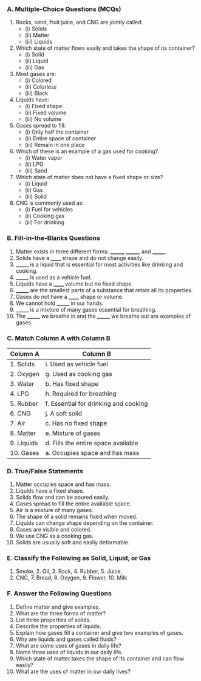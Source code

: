 ### **A. Multiple-Choice Questions (MCQs)**
1. Rocks, sand, fruit juice, and CNG are jointly called:
   - (i) Solids  
   - (ii) Matter  
   - (iii) Liquids
2. Which state of matter flows easily and takes the shape of its container?
   - (i) Solid  
   - (ii) Liquid  
   - (iii) Gas
3. Most gases are:
   - (i) Colored  
   - (ii) Colorless  
   - (iii) Black
4. Liquids have:
   - (i) Fixed shape  
   - (ii) Fixed volume  
   - (iii) No volume
5. Gases spread to fill:
   - (i) Only half the container  
   - (ii) Entire space of container  
   - (iii) Remain in one place
6. Which of these is an example of a gas used for cooking?
   - (i) Water vapor  
   - (ii) LPG  
   - (iii) Sand
7. Which state of matter does not have a fixed shape or size?
   - (i) Liquid  
   - (ii) Gas  
   - (iii) Solid
8. CNG is commonly used as:
    - (i) Fuel for vehicles  
    - (ii) Cooking gas  
    - (iii) For drinking
 
### **B. Fill-in-the-Blanks Questions**
1. Matter exists in three different forms: **_____, _____**, and **_____**.
2. Solids have a **____** shape and do not change easily.
3. **_____** is a liquid that is essential for most activities like drinking and cooking.
4. **_____** is used as a vehicle fuel.
5. Liquids have a **____** volume but no fixed shape.
6. **_____** are the smallest parts of a substance that retain all its properties.
7. Gases do not have a **____** shape or volume.
8. We cannot hold **_____** in our hands.
9. **_____** is a mixture of many gases essential for breathing.
10. The **_____** we breathe in and the **_____** we breathe out are examples of gases.

### **C. Match Column A with Column B**
| Column A                 | Column B                              |
|--------------------------|---------------------------------------|
| 1. Solids                | i. Used as vehicle fuel              |
| 2. Oxygen                | g. Used as cooking gas               |
| 3. Water                 | b. Has fixed shape                   |
| 4. LPG                   | h. Required for breathing            |
| 5. Rubber                | f. Essential for drinking and cooking|
| 6. CNG                   | j. A soft solid                      |
| 7. Air                   | c. Has no fixed shape                |
| 8. Matter                | e. Mixture of gases                  |
| 9. Liquids               | d. Fills the entire space available  |
| 10. Gases                | a. Occupies space and has mass       |

### **D. True/False Statements**
1. Matter occupies space and has mass.  
2. Liquids have a fixed shape.  
3. Solids flow and can be poured easily.  
4. Gases spread to fill the entire available space.  
5. Air is a mixture of many gases.  
6. The shape of a solid remains fixed when moved.  
7. Liquids can change shape depending on the container.  
8. Gases are visible and colored.  
9. We use CNG as a cooking gas.  
10. Solids are usually soft and easily deformable.  
 
### **E. Classify the Following as Solid, Liquid, or Gas**
1. Smoke,     2. Oil,      3. Rock,          4. Rubber,      5. Juice,
6. CNG,       7. Bread,    8. Oxygen,         9. Flower,      10. Milk
 
### **F. Answer the Following Questions**
1. Define matter and give examples.
2. What are the three forms of matter?
3. List three properties of solids.
4. Describe the properties of liquids.
5. Explain how gases fill a container and give two examples of gases.
6. Why are liquids and gases called fluids?
7. What are some uses of gases in daily life?
8. Name three uses of liquids in our daily life.
9. Which state of matter takes the shape of its container and can flow easily?
10. What are the uses of matter in our daily lives?

